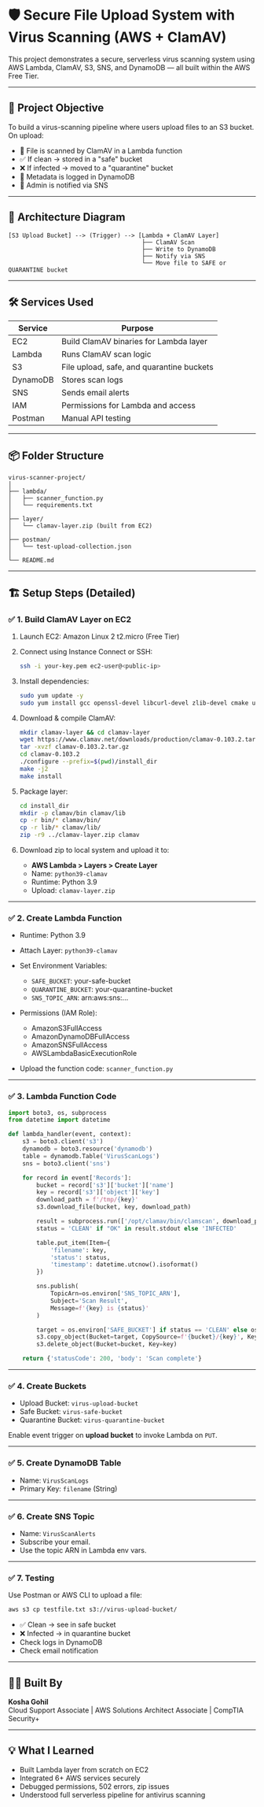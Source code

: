# 🛡️ Secure File Upload System with Virus Scanning (AWS + ClamAV)

This project demonstrates a secure, serverless virus scanning system using AWS Lambda, ClamAV, S3, SNS, and DynamoDB — all built within the AWS Free Tier.

---

## 🚀 Project Objective

To build a virus-scanning pipeline where users upload files to an S3 bucket. On upload:

- 🧪 File is scanned by ClamAV in a Lambda function
- ✅ If clean → stored in a "safe" bucket
- ❌ If infected → moved to a "quarantine" bucket
- 📝 Metadata is logged in DynamoDB
- 🔔 Admin is notified via SNS

---

## 🧱 Architecture Diagram

```text
[S3 Upload Bucket] --> (Trigger) --> [Lambda + ClamAV Layer]
                                      ├── ClamAV Scan
                                      ├── Write to DynamoDB
                                      ├── Notify via SNS
                                      └── Move file to SAFE or QUARANTINE bucket
```

---

## 🛠️ Services Used

| Service     | Purpose |
|-------------|---------|
| EC2         | Build ClamAV binaries for Lambda layer |
| Lambda      | Runs ClamAV scan logic |
| S3          | File upload, safe, and quarantine buckets |
| DynamoDB    | Stores scan logs |
| SNS         | Sends email alerts |
| IAM         | Permissions for Lambda and access |
| Postman     | Manual API testing |

---

## 📦 Folder Structure

```
virus-scanner-project/
│
├── lambda/
│   ├── scanner_function.py
│   └── requirements.txt
│
├── layer/
│   └── clamav-layer.zip (built from EC2)
│
├── postman/
│   └── test-upload-collection.json
│
└── README.md
```

---

## 🏗️ Setup Steps (Detailed)

### ✅ 1. Build ClamAV Layer on EC2

1. Launch EC2: Amazon Linux 2 t2.micro (Free Tier)
2. Connect using Instance Connect or SSH:
   ```bash
   ssh -i your-key.pem ec2-user@<public-ip>
   ```

3. Install dependencies:
   ```bash
   sudo yum update -y
   sudo yum install gcc openssl-devel libcurl-devel zlib-devel cmake unzip wget -y
   ```

4. Download & compile ClamAV:
   ```bash
   mkdir clamav-layer && cd clamav-layer
   wget https://www.clamav.net/downloads/production/clamav-0.103.2.tar.gz
   tar -xvzf clamav-0.103.2.tar.gz
   cd clamav-0.103.2
   ./configure --prefix=$(pwd)/install_dir
   make -j2
   make install
   ```

5. Package layer:
   ```bash
   cd install_dir
   mkdir -p clamav/bin clamav/lib
   cp -r bin/* clamav/bin/
   cp -r lib/* clamav/lib/
   zip -r9 ../clamav-layer.zip clamav
   ```

6. Download zip to local system and upload it to:
   - **AWS Lambda > Layers > Create Layer**
   - Name: `python39-clamav`
   - Runtime: Python 3.9
   - Upload: `clamav-layer.zip`

---

### ✅ 2. Create Lambda Function

- Runtime: Python 3.9
- Attach Layer: `python39-clamav`
- Set Environment Variables:
  - `SAFE_BUCKET`: your-safe-bucket
  - `QUARANTINE_BUCKET`: your-quarantine-bucket
  - `SNS_TOPIC_ARN`: arn:aws:sns:...

- Permissions (IAM Role):
  - AmazonS3FullAccess
  - AmazonDynamoDBFullAccess
  - AmazonSNSFullAccess
  - AWSLambdaBasicExecutionRole

- Upload the function code: `scanner_function.py`

---

### ✅ 3. Lambda Function Code

```python
import boto3, os, subprocess
from datetime import datetime

def lambda_handler(event, context):
    s3 = boto3.client('s3')
    dynamodb = boto3.resource('dynamodb')
    table = dynamodb.Table('VirusScanLogs')
    sns = boto3.client('sns')

    for record in event['Records']:
        bucket = record['s3']['bucket']['name']
        key = record['s3']['object']['key']
        download_path = f'/tmp/{key}'
        s3.download_file(bucket, key, download_path)

        result = subprocess.run(['/opt/clamav/bin/clamscan', download_path], capture_output=True, text=True)
        status = 'CLEAN' if "OK" in result.stdout else 'INFECTED'

        table.put_item(Item={
            'filename': key,
            'status': status,
            'timestamp': datetime.utcnow().isoformat()
        })

        sns.publish(
            TopicArn=os.environ['SNS_TOPIC_ARN'],
            Subject='Scan Result',
            Message=f'{key} is {status}'
        )

        target = os.environ['SAFE_BUCKET'] if status == 'CLEAN' else os.environ['QUARANTINE_BUCKET']
        s3.copy_object(Bucket=target, CopySource=f'{bucket}/{key}', Key=key)
        s3.delete_object(Bucket=bucket, Key=key)

    return {'statusCode': 200, 'body': 'Scan complete'}
```

---

### ✅ 4. Create Buckets

- Upload Bucket: `virus-upload-bucket`
- Safe Bucket: `virus-safe-bucket`
- Quarantine Bucket: `virus-quarantine-bucket`

Enable event trigger on **upload bucket** to invoke Lambda on `PUT`.

---

### ✅ 5. Create DynamoDB Table

- Name: `VirusScanLogs`
- Primary Key: `filename` (String)

---

### ✅ 6. Create SNS Topic

- Name: `VirusScanAlerts`
- Subscribe your email.
- Use the topic ARN in Lambda env vars.

---

### ✅ 7. Testing

Use Postman or AWS CLI to upload a file:

```bash
aws s3 cp testfile.txt s3://virus-upload-bucket/
```

- ✅ Clean → see in safe bucket
- ❌ Infected → in quarantine bucket
- Check logs in DynamoDB
- Check email notification


---

## 🙋‍♀️ Built By

**Kosha Gohil**  
Cloud Support Associate | AWS Solutions Architect Associate | CompTIA Security+  


---

## 💡 What I Learned

- Built Lambda layer from scratch on EC2
- Integrated 6+ AWS services securely
- Debugged permissions, 502 errors, zip issues
- Understood full serverless pipeline for antivirus scanning
